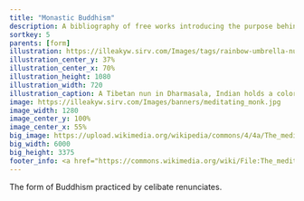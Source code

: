 ```yaml
---
title: "Monastic Buddhism"
description: A bibliography of free works introducing the purpose behind Buddhist Monasticism and how monks live.
sortkey: 5
parents: [form]
illustration: https://illeakyw.sirv.com/Images/tags/rainbow-umbrella-nun.jpeg
illustration_center_y: 37%
illustration_center_x: 70%
illustration_height: 1080
illustration_width: 720
illustration_caption: A Tibetan nun in Dharmasala, Indian holds a colorful umbrella to shield herself from the sun. (<a href="https://commons.wikimedia.org/wiki/File:Dharamsala_(North_India)_(393088878).jpg">Steve Evans</a>, <a href="https://creativecommons.org/licenses/by/2.0/deed.en">CC BY 2.0</a>)
image: https://illeakyw.sirv.com/Images/banners/meditating_monk.jpg
image_width: 1280
image_center_y: 100%
image_center_x: 55%
big_image: https://upload.wikimedia.org/wikipedia/commons/4/4a/The_meditating_monk.jpg
big_width: 6000
big_height: 3375
footer_info: <a href="https://commons.wikimedia.org/wiki/File:The_meditating_monk.jpg">Chandrasen Yadav</a>, <a href="https://creativecommons.org/licenses/by-sa/4.0">BY-SA 4.0</a>
---
```


The form of Buddhism practiced by celibate renunciates.
